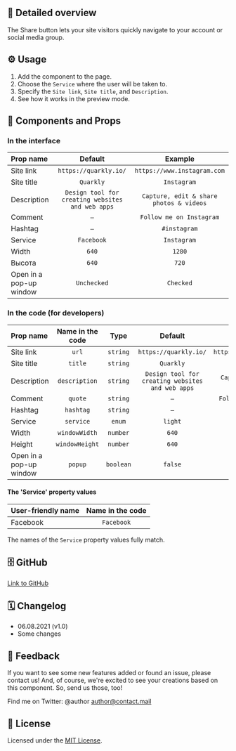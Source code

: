 ## 📖 Detailed overview

The Share button lets your site visitors quickly navigate to your account or social media group.

## ⚙️ Usage

1. Add the component to the page.
2. Choose the `Service` where the user will be taken to.
3. Specify the `Site link`, `Site title`, and `Description`.
4. See how it works in the preview mode.

## 🧩 Components and Props

### In the interface

| Prop name               |                     Default                      |                 Example                 |
| :---------------------- | :----------------------------------------------: | :-------------------------------------: |
| Site link               |              `https://quarkly.io/`               |       `https://www.instagram.com`       |
| Site title              |                    `Quarkly`                     |               `Instagram`               |
| Description             | `Design tool for creating websites and web apps` | `Capture, edit & share photos & videos` |
| Comment                 |                       `–`                        |        `Follow me on Instagram`         |
| Hashtag                 |                       `–`                        |              `#instagram`               |
| Service                 |                    `Facebook`                    |               `Instagram`               |
| Width                   |                      `640`                       |                 `1280`                  |
| Высота                  |                      `640`                       |                  `720`                  |
| Open in a pop-up window |                   `Unchecked`                    |                `Checked`                |

### In the code (for developers)

| Prop name               | Name in the code |   Type    |                     Default                      |                 Example                 |
| :---------------------- | :--------------: | :-------: | :----------------------------------------------: | :-------------------------------------: |
| Site link               |      `url`       | `string`  |              `https://quarkly.io/`               |       `https://www.instagram.com`       |
| Site title              |     `title`      | `string`  |                    `Quarkly`                     |               `Instagram`               |
| Description             |  `description`   | `string`  | `Design tool for creating websites and web apps` | `Capture, edit & share photos & videos` |
| Comment                 |     `quote`      | `string`  |                       `–`                        |        `Follow me on Instagram`         |
| Hashtag                 |    `hashtag`     | `string`  |                       `–`                        |              `#instagram`               |
| Service                 |    `service`     |  `enum`   |                     `light`                      |                 `dark`                  |
| Width                   |  `windowWidth`   | `number`  |                      `640`                       |                 `1280`                  |
| Height                  |  `windowHeight`  | `number`  |                      `640`                       |                  `720`                  |
| Open in a pop-up window |     `popup`      | `boolean` |                     `false`                      |                 `true`                  |

#### The 'Service' property values

| User-friendly name | Name in the code |
| :----------------- | :--------------: |
| Facebook           |    `Facebook`    |

The names of the `Service` property values fully match.

## 🗄 GitHub

[Link to GitHub](https://github.com/quarkly/community-kit/tree/master/src/ReCaptcha)

## 🗓 Changelog

-   06.08.2021 (v1.0)
-   Some changes

## 📮 Feedback

If you want to see some new features added or found an issue, please contact us! And, of course, we're excited to see your creations based on this component. So, send us those, too!

Find me on Twitter: @author [author@contact.mail](mailto:author@contact.mail)

## 📝 License

Licensed under the [MIT License](./LICENSE).

